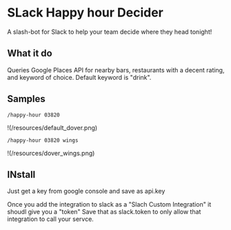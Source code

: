 # SLack Happy hour Decider
A slash-bot for Slack to help your team decide where they head tonight!

## What it do
Queries Google Places API for nearby bars, restaurants with a decent rating, and keyword of choice. Default keyword is "drink".

## Samples
`/happy-hour 03820`

!(/resources/default_dover.png)


`/happy-hour 03820 wings`

!(/resources/dover_wings.png)



## INstall
Just get a key from google console and save as api.key

Once you add the integration to slack as a "Slach Custom Integration" it shoudl give you a "token" Save that as slack.token to only allow that integration to call your servce.
